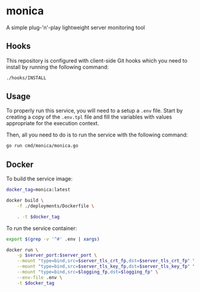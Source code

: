 # monica

A simple plug-'n'-play lightweight server monitoring tool

## Hooks

This repository is configured with client-side Git hooks which you need to install by running the following command:

```bash
./hooks/INSTALL
```


## Usage
To properly run this service, you will need to a setup a `.env` file. Start by creating a copy of the `.env.tpl` file and fill the variables with values appropriate for the execution context.




Then, all you need to do is to run the service with the following command:

```bash
go run cmd/monica/monica.go
```


## Docker

To build the service image:

```bash
docker_tag=monica:latest

docker build \
    -f ./deployments/Dockerfile \

    . -t $docker_tag
```



To run the service container:

```bash
export $(grep -v '^#' .env | xargs)

docker run \
    -p $server_port:$server_port \
    --mount "type=bind,src=$server_tls_crt_fp,dst=$server_tls_crt_fp" \
    --mount "type=bind,src=$server_tls_key_fp,dst=$server_tls_key_fp" \
    --mount "type=bind,src=$logging_fp,dst=$logging_fp" \
    --env-file .env \
    -t $docker_tag
```